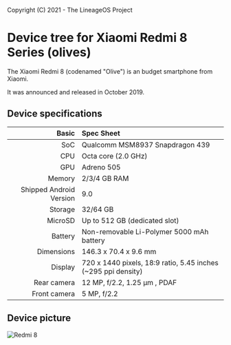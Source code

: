 Copyright (C) 2021 - The LineageOS Project

  Device tree for Xiaomi Redmi 8 Series (olives)
  ==============
 
  The Xiaomi Redmi 8 (codenamed "Olive") is an 
budget smartphone from Xiaomi.
 
  It was announced and released in October 2019.
 
  ## Device specifications
 
  Basic | Spec Sheet
 -------:|:-------------------------
 SoC | Qualcomm MSM8937 Snapdragon 439
 CPU | Octa core (2.0 GHz)
 GPU | Adreno 505
 Memory | 2/3/4 GB RAM
 Shipped Android Version | 9.0
 Storage | 32/64 GB
 MicroSD | Up to 512 GB (dedicated slot)
 Battery | Non-removable Li-Polymer 5000 mAh battery
 Dimensions | 146.3 x 70.4 x 9.6 mm
 Display | 720 x 1440 pixels, 18:9 ratio, 5.45 inches (~295 ppi density)
 Rear camera | 12 MP, f/2.2, 1.25 μm , PDAF
 Front camera | 5 MP, f/2.2      
 

  ## Device picture
  ![ Redmi 8 ](https://www.google.com/url?sa=i&url=https%3A%2F%2Fru.banggood.com%2FXiaomi-Redmi-8-Global-Version-6_22-inch-Dual-Rear-Camera-4GB-64GB-5000mAh-Snapdragon-439-Octa-core-4G-Smartphone-p-1582781.html&psig=AOvVaw0-_koEXD3RTSZ3uetbO131&ust=1625736776940000&source=images&cd=vfe&ved=0CAoQjRxqFwoTCPjEl9rT0PECFQAAAAAdAAAAABAD "Xiaomi Redmi 8")

